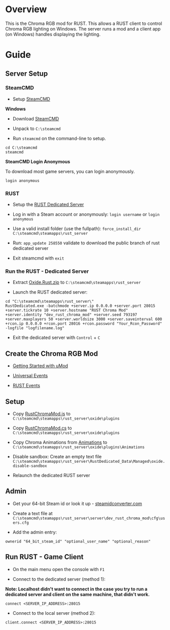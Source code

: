 # Overview

This is the Chroma RGB mod for RUST. This allows a RUST client to control Chroma RGB lighting on Windows. The server runs a mod and a client app (on Windows) handles displaying the lighting.

# Guide

## Server Setup

### SteamCMD

* Setup [SteamCMD](https://developer.valvesoftware.com/wiki/SteamCMD)

**Windows**

* Download [SteamCMD](https://steamcdn-a.akamaihd.net/client/installer/steamcmd.zip)

* Unpack to `C:\steamcmd`

* Run `steamcmd` on the command-line to setup.

```
cd C:\steamcmd
steamcmd
```

**SteamCMD Login Anonymous**

To download most game servers, you can login anonymously.

```
login anonymous
```

### RUST

* Setup the [RUST Dedicated Server](https://developer.valvesoftware.com/wiki/Rust_Dedicated_Server)

* Log in with a Steam account or anonymously: `login username` or `login anonymous`

* Use a valid install folder (use the fullpath): `force_install_dir C:\steamcmd\steamapps\rust_server`

* Run: `app_update 258550` validate﻿ to download the public branch of rust dedicated server

* Exit steamcmd with `exit`

### Run the RUST - Dedicated Server

* Extract [Oxide.Rust.zip](https://umod.org/games/rust) to `C:\steamcmd\steamapps\rust_server`

* Launch the RUST dedicated server:

```
cd "C:\steamcmd\steamapps\rust_server\"
RustDedicated.exe -batchmode +server.ip 0.0.0.0 +server.port 28015 +server.tickrate 10 +server.hostname "RUST Chroma Mod" +server.identity "dev_rust_chroma_mod" +server.seed 793197 +server.maxplayers 50 +server.worldsize 3000 +server.saveinterval 600 +rcon.ip 0.0.0.0 +rcon.port 28016 +rcon.password "Your_Rcon_Password" -logfile "logfilename.log"
```

* Exit the dedicated server with `Control` + `C`

## Create the Chroma RGB Mod

* [Getting Started with uMod](https://umod.org/documentation/getting-started)

* [Universal Events](https://umod.org/documentation/games/universal#unload)

* [RUST Events](https://umod.org/documentation/games/rust)

## Setup

* Copy [RustChromaMod.js](oxide/plugins/RustChromaMod.js) to `C:\steamcmd\steamapps\rust_server\oxide\plugins`

* Copy [RustChromaMod.cs](oxide/plugins/RustChromaMod.cs) to `C:\steamcmd\steamapps\rust_server\oxide\plugins`

* Copy Chroma Animations from [Animations](oxide/plugins/Animations) to `C:\steamcmd\steamapps\rust_server\oxide\plugins\Animations`

* Disable sandbox: Create an empty text file `C:\steamcmd\steamapps\rust_server\RustDedicated_Data\Managed\oxide.disable-sandbox`

* Relaunch the dedicated RUST server


## Admin

* Get your 64-bit Steam id or look it up - [steamidconverter.com](http://steamidconverter.com/)

* Create a text file at `C:\steamcmd\steamapps\rust_server\server\dev_rust_chroma_mod\cfg\users.cfg`

* Add the admin entry:

```
ownerid "64_bit_steam_id" "optional_user_name" "optional_reason"
```

## Run RUST - Game Client

* On the main menu open the console with `F1`

* Connect to the dedicated server (method 1):

**Note: Localhost didn't want to connect in the case you try to run a dedicated server and client on the same machine, that didn't work.**

```
connect <SERVER_IP_ADDRESS>:28015
```

* Connect to the local server (method 2):

```
client.connect <SERVER_IP_ADDRESS>:28015
```
